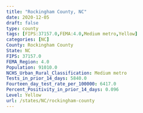 ```yaml
---
title: "Rockingham County, NC"
date: 2020-12-05
draft: false
type: county
tags: [FIPS:37157.0,FEMA:4.0,Medium metro,Yellow]
categories: [NC]
County: Rockingham County
State: NC
FIPS: 37157.0
FEMA_Region: 4.0
Population: 91010.0
NCHS_Urban_Rural_Classification: Medium metro
Tests_in_prior_14_days: 5840.0
Fourteen_day_test_rate_per_100000: 6417.0
Percent_Positivity_in_prior_14_days: 0.096
Level: Yellow
url: /states/NC/rockingham-county
---
```



